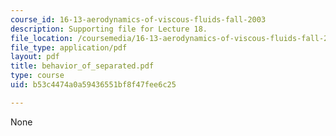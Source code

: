 ```yaml
---
course_id: 16-13-aerodynamics-of-viscous-fluids-fall-2003
description: Supporting file for Lecture 18.
file_location: /coursemedia/16-13-aerodynamics-of-viscous-fluids-fall-2003/b53c4474a0a59436551bf8f47fee6c25_behavior_of_separated.pdf
file_type: application/pdf
layout: pdf
title: behavior_of_separated.pdf
type: course
uid: b53c4474a0a59436551bf8f47fee6c25

---
```

None
